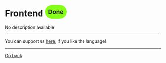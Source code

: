 # Frontend <span style="background-color: #85FF17; color: #222222; padding: 10px; border-radius: 100px; font-size: 19.2px; vertical-align: top;">Done</span>
No description available

_____
You can support us [here](https://www.buymeacoffee.com/hurx), if you like the language!
_____
[Go back](../readme.md#Frontend)